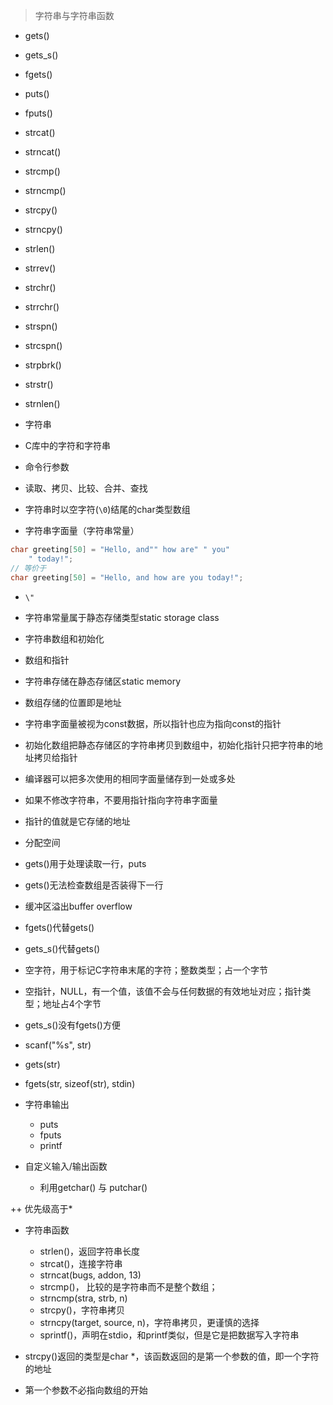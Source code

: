 > 字符串与字符串函数

- gets()
- gets_s()
- fgets()
- puts()
- fputs()
- strcat()
- strncat()
- strcmp()
- strncmp()
- strcpy()
- strncpy()
- strlen()
- strrev()
- strchr()
- strrchr()
- strspn()
- strcspn()
- strpbrk()
- strstr()
- strnlen()

- 字符串
- C库中的字符和字符串
- 命令行参数

- 读取、拷贝、比较、合并、查找

- 字符串时以空字符(`\0`)结尾的char类型数组

- 字符串字面量（字符串常量）

```c
char greeting[50] = "Hello, and"" how are" " you"
    " today!";
// 等价于
char greeting[50] = "Hello, and how are you today!";
```

- `\"`

- 字符串常量属于静态存储类型static storage class

- 字符串数组和初始化

- 数组和指针

- 字符串存储在静态存储区static memory

- 数组存储的位置即是地址
- 字符串字面量被视为const数据，所以指针也应为指向const的指针

- 初始化数组把静态存储区的字符串拷贝到数组中，初始化指针只把字符串的地址拷贝给指针

- 编译器可以把多次使用的相同字面量储存到一处或多处

- 如果不修改字符串，不要用指针指向字符串字面量

- 指针的值就是它存储的地址

- 分配空间

- gets()用于处理读取一行，puts

- gets()无法检查数组是否装得下一行

- 缓冲区溢出buffer overflow

- fgets()代替gets()
- gets_s()代替gets()

- 空字符，用于标记C字符串末尾的字符；整数类型；占一个字节
- 空指针，NULL，有一个值，该值不会与任何数据的有效地址对应；指针类型；地址占4个字节

- gets_s()没有fgets()方便

- scanf("%s", str)
- gets(str)
- fgets(str, sizeof(str), stdin)

- 字符串输出
  - puts
  - fputs
  - printf

- 自定义输入/输出函数
  - 利用getchar() 与 putchar()

++ 优先级高于*

- 字符串函数
  - strlen()，返回字符串长度
  - strcat()，连接字符串
  - strncat(bugs, addon, 13)
  - strcmp()， 比较的是字符串而不是整个数组；
  - strncmp(stra, strb, n)
  - strcpy()，字符串拷贝
  - strncpy(target, source, n)，字符串拷贝，更谨慎的选择
  - sprintf()，声明在stdio，和printf类似，但是它是把数据写入字符串

- strcpy()返回的类型是char *，该函数返回的是第一个参数的值，即一个字符的地址
- 第一个参数不必指向数组的开始